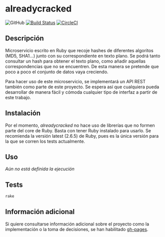 # alreadycracked
![GitHub](https://img.shields.io/github/license/AlvaroGarciaJaen/alreadycracked)
[![Build Status](https://travis-ci.com/AlvaroGarciaJaen/alreadycracked.svg?branch=master)](https://travis-ci.com/AlvaroGarciaJaen/alreadycracked)
[![CircleCI](https://circleci.com/gh/AlvaroGarciaJaen/alreadycracked.svg?style=svg)](https://circleci.com/gh/AlvaroGarciaJaen/alreadycracked)

## Descripción
Microservicio escrito en Ruby que recoje hashes de diferentes
algoritos (MD5, SHA1...) junto con su correspondiente en texto plano. Se podrá
tanto consultar un hash para obtener el texto plano, como añadir aquellas
correspondencias que no se encuentren. De esta manera se pretende que poco a
poco el conjunto de datos vaya creciendo.

Para hacer uso de este microservicio, se implementará un API REST también como
parte de este proyecto. Se espera así que cualquiera pueda desarrollar de manera
fácil y cómoda cualquier tipo de interfaz a partir de este trabajo.

## Instalación
Por el momento, _alreadycracked_ no hace uso de librerías que no formen parte
del core de Ruby. Basta con tener Ruby instalado para usarlo. Se recomienda la
versión latest (2.6.5) de Ruby, pues es la única versión para la que se corren
los tests actualmente.

## Uso
_Aún no está definida la ejecución_

## Tests
```bash
rake
```

## Información adicional
Si quiere consultarse información adicional sobre el proyecto como la
implementación o la toma de decisiones, se han habilitado [gh-pages](https://alvaro.network/alreadycracked).
